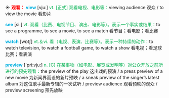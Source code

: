 ☀ <font color="red">**观看：**</font>
<font color="sky blue">**view**</font> [vju:] 
<font color="#00b050">vt. [正式] 观看电视、电影等：</font>viewing audience 观众 / to view the movie 看影片

<font color="sky blue">**see**</font> [si:] 
<font color="#00b050">vt. 观看（比赛、电视节目、演出、电影等）。表示一个事实或结果：</font>to see a programme, to see a movie, to see a match 看节目；看电影；看比赛

<font color="sky blue">**watch**</font> [wɒtʃ] 
<font color="#00b050">vt.＆vi. 看（电视、表演、比赛等）。表示一种持续的动作：</font>to watch television, to watch a football game, to watch a show 看电视；看足球比赛；看表演

<font color="sky blue">**preview**</font> ['pri:vju:] 
<font color="#00b050">n. [C] 在某事物（如电影、展览或发明等）对公众开放之前所进行的预先观看：</font>the preview of the play 这出戏的预演 / a press preview of a new movie 为新闻界而设的新片预映 / a sneak preview of the singer’s latest album 对这位歌手最新专辑的一次试听 / preview audience 观看预映的观众 / preview screening 预先放映 
